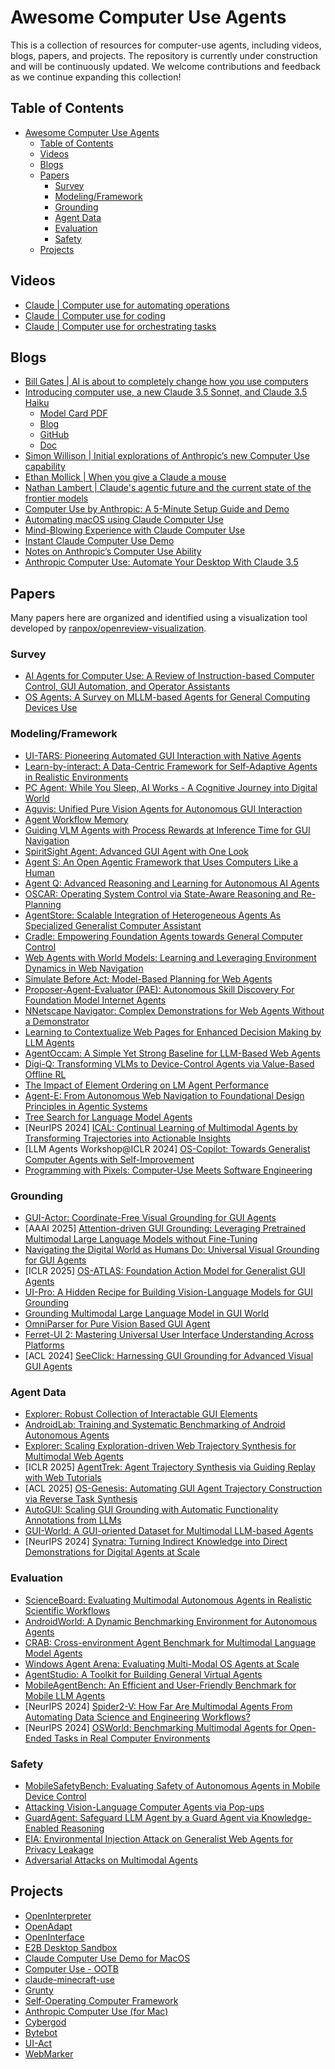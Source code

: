 # Awesome Computer Use Agents

This is a collection of resources for computer-use agents, including videos, blogs, papers, and projects. The repository is currently under construction and will be continuously updated. We welcome contributions and feedback as we continue expanding this collection!

## Table of Contents

- [Awesome Computer Use Agents](#awesome-computer-use-agents)
  - [Table of Contents](#table-of-contents)
  - [Videos](#videos)
  - [Blogs](#blogs)
  - [Papers](#papers)
    - [Survey](#survey)
    - [Modeling/Framework](#modelingframework)
    - [Grounding](#grounding)
    - [Agent Data](#agent-data)
    - [Evaluation](#evaluation)
    - [Safety](#safety)
  - [Projects](#projects)

## Videos
- [Claude | Computer use for automating operations](https://www.youtube.com/watch?v=ODaHJzOyVCQ)
- [Claude | Computer use for coding](https://www.youtube.com/watch?v=vH2f7cjXjKI)
- [Claude | Computer use for orchestrating tasks](https://www.youtube.com/watch?v=jqx18KgIzAE)

## Blogs
- [Bill Gates | AI is about to completely change how you use computers](https://www.gatesnotes.com/AI-agents)
- [Introducing computer use, a new Claude 3.5 Sonnet, and Claude 3.5 Haiku](https://www.anthropic.com/news/3-5-models-and-computer-use)
  - [Model Card PDF](https://assets.anthropic.com/m/1cd9d098ac3e6467/original/Claude-3-Model-Card-October-Addendum.pdf)
  - [Blog](https://www.anthropic.com/news/developing-computer-use)
  - [GitHub](https://github.com/anthropics/anthropic-quickstarts/tree/main/computer-use-demo)
  - [Doc](https://docs.anthropic.com/en/docs/build-with-claude/computer-use)
- [Simon Willison | Initial explorations of Anthropic’s new Computer Use capability](https://simonwillison.net/2024/Oct/22/computer-use/)
- [Ethan Mollick | When you give a Claude a mouse](https://www.oneusefulthing.org/p/when-you-give-a-claude-a-mouse)
- [Nathan Lambert | Claude's agentic future and the current state of the frontier models](https://www.interconnects.ai/p/claudes-agency)
- [Computer Use by Anthropic: A 5-Minute Setup Guide and Demo](https://glama.ai/blog/2024-10-22-automate-computer-using-claude)
- [Automating macOS using Claude Computer Use](https://glama.ai/blog/2024-10-23-automating-macos-using-claude)
- [Mind-Blowing Experience with Claude Computer Use](https://www.reddit.com/r/ClaudeAI/comments/1ga3uqn/mindblowing_experience_with_claude_computer_use/)
- [Instant Claude Computer Use Demo](https://labex.io/tutorials/docker-instant-claude-computer-use-demo-414899)
- [Notes on Anthropic’s Computer Use Ability](https://composio.dev/blog/claude-computer-use/)
- [Anthropic Computer Use: Automate Your Desktop With Claude 3.5](https://www.datacamp.com/blog/what-is-anthropic-computer-use)

## Papers
Many papers here are organized and identified using a visualization tool developed by [ranpox/openreview-visualization](https://github.com/ranpox/openreview-visualization).

### Survey
- [AI Agents for Computer Use: A Review of Instruction-based Computer Control, GUI Automation, and Operator Assistants](https://arxiv.org/abs/2501.16150)
- [OS Agents: A Survey on MLLM-based Agents for General Computing Devices Use](https://openreview.net/pdf/ed2f5ee6b84c3b118cb953b6e750486dbd700419.pdf)

### Modeling/Framework
- [UI-TARS: Pioneering Automated GUI Interaction with Native Agents](https://arxiv.org/abs/2501.12326)
- [Learn-by-interact: A Data-Centric Framework for Self-Adaptive Agents in Realistic Environments](https://arxiv.org/abs/2501.10893)
- [PC Agent: While You Sleep, AI Works - A Cognitive Journey into Digital World](https://arxiv.org/abs/2412.17589)
- [Aguvis: Unified Pure Vision Agents for Autonomous GUI Interaction](https://arxiv.org/abs/2412.04454)
- [Agent Workflow Memory](https://arxiv.org/abs/2409.07429)
- [Guiding VLM Agents with Process Rewards at Inference Time for GUI Navigation](https://openreview.net/forum?id=jR6YMxVG9i)
- [SpiritSight Agent: Advanced GUI Agent with One Look](https://openreview.net/forum?id=jY2ow7jRdZ)
- [Agent S: An Open Agentic Framework that Uses Computers Like a Human](https://arxiv.org/abs/2410.08164)
- [Agent Q: Advanced Reasoning and Learning for Autonomous AI Agents](https://arxiv.org/abs/2408.07199)
- [OSCAR: Operating System Control via State-Aware Reasoning and Re-Planning](https://arxiv.org/abs/2410.18963)
- [AgentStore: Scalable Integration of Heterogeneous Agents As Specialized Generalist Computer Assistant](https://arxiv.org/abs/2410.18603)
- [Cradle: Empowering Foundation Agents towards General Computer Control](https://arxiv.org/abs/2403.03186)
- [Web Agents with World Models: Learning and Leveraging Environment Dynamics in Web Navigation](https://arxiv.org/abs/2410.13232)
- [Simulate Before Act: Model-Based Planning for Web Agents](https://openreview.net/forum?id=JDa5RiTIC7)
- [Proposer-Agent-Evaluator (PAE): Autonomous Skill Discovery For Foundation Model Internet Agents](https://arxiv.org/abs/2412.13194)
- [NNetscape Navigator: Complex Demonstrations for Web Agents Without a Demonstrator](https://arxiv.org/abs/2410.02907)
- [Learning to Contextualize Web Pages for Enhanced Decision Making by LLM Agents](https://openreview.net/forum?id=3Gzz7ZQLiz)
- [AgentOccam: A Simple Yet Strong Baseline for LLM-Based Web Agents](https://arxiv.org/abs/2410.13825)
- [Digi-Q: Transforming VLMs to Device-Control Agents via Value-Based Offline RL](https://openreview.net/forum?id=CjfQssZtAb)
- [The Impact of Element Ordering on LM Agent Performance](https://arxiv.org/abs/2409.12089)
- [Agent-E: From Autonomous Web Navigation to Foundational Design Principles in Agentic Systems](https://arxiv.org/abs/2407.13032)
- [Tree Search for Language Model Agents](https://arxiv.org/abs/2407.01476)
- [NeurIPS 2024] [ICAL: Continual Learning of Multimodal Agents by Transforming Trajectories into Actionable Insights](https://arxiv.org/abs/2406.14596)
- [LLM Agents Workshop@ICLR 2024] [OS-Copilot: Towards Generalist Computer Agents with Self-Improvement](https://arxiv.org/abs/2402.07456)
- [Programming with Pixels: Computer-Use Meets Software Engineering](https://arxiv.org/abs/2502.18525) 

### Grounding
- [GUI-Actor: Coordinate-Free Visual Grounding for GUI Agents](https://arxiv.org/abs/2506.03143)
- [AAAI 2025] [Attention-driven GUI Grounding: Leveraging Pretrained Multimodal Large Language Models without Fine-Tuning](https://arxiv.org/abs/2412.10840)
- [Navigating the Digital World as Humans Do: Universal Visual Grounding for GUI Agents](https://arxiv.org/abs/2410.05243)
- [ICLR 2025] [OS-ATLAS: Foundation Action Model for Generalist GUI Agents](https://arxiv.org/abs/2410.23218)
- [UI-Pro: A Hidden Recipe for Building Vision-Language Models for GUI Grounding](https://openreview.net/forum?id=5wmAfwDBoi)
- [Grounding Multimodal Large Language Model in GUI World](https://openreview.net/forum?id=M9iky9Ruhx)
- [OmniParser for Pure Vision Based GUI Agent](https://arxiv.org/abs/2408.00203)
- [Ferret-UI 2: Mastering Universal User Interface Understanding Across Platforms](https://arxiv.org/abs/2410.18967)
- [ACL 2024] [SeeClick: Harnessing GUI Grounding for Advanced Visual GUI Agents](https://arxiv.org/abs/2401.10935)

### Agent Data
- [Explorer: Robust Collection of Interactable GUI Elements](https://arxiv.org/abs/2504.09352)
- [AndroidLab: Training and Systematic Benchmarking of Android Autonomous Agents](https://arxiv.org/abs/2410.24024)
- [Explorer: Scaling Exploration-driven Web Trajectory Synthesis for Multimodal Web Agents](https://arxiv.org/pdf/2502.11357)
- [ICLR 2025] [AgentTrek: Agent Trajectory Synthesis via Guiding Replay with Web Tutorials](https://arxiv.org/abs/2412.09605)
- [ACL 2025] [OS-Genesis: Automating GUI Agent Trajectory Construction via Reverse Task Synthesis](https://arxiv.org/abs/2412.19723)
- [AutoGUI: Scaling GUI Grounding with Automatic Functionality Annotations from LLMs](https://openreview.net/forum?id=wl4c9jvcyY)
- [GUI-World: A GUI-oriented Dataset for Multimodal LLM-based Agents](https://arxiv.org/abs/2406.10819)
- [NeurIPS 2024] [Synatra: Turning Indirect Knowledge into Direct Demonstrations for Digital Agents at Scale](https://arxiv.org/abs/2409.15637)

### Evaluation
- [ScienceBoard: Evaluating Multimodal Autonomous Agents in Realistic Scientific Workflows](https://arxiv.org/abs/2505.19897)
- [AndroidWorld: A Dynamic Benchmarking Environment for Autonomous Agents](https://arxiv.org/abs/2405.14573)
- [CRAB: Cross-environment Agent Benchmark for Multimodal Language Model Agents](https://arxiv.org/abs/2407.01511)
- [Windows Agent Arena: Evaluating Multi-Modal OS Agents at Scale](https://arxiv.org/abs/2409.08264)
- [AgentStudio: A Toolkit for Building General Virtual Agents](https://arxiv.org/abs/2403.17918)
- [MobileAgentBench: An Efficient and User-Friendly Benchmark for Mobile LLM Agents](https://arxiv.org/abs/2406.08184)
- [NeurIPS 2024] [Spider2-V: How Far Are Multimodal Agents From Automating Data Science and Engineering Workflows?](https://arxiv.org/abs/2407.10956)
- [NeurIPS 2024] [OSWorld: Benchmarking Multimodal Agents for Open-Ended Tasks in Real Computer Environments](https://arxiv.org/abs/2404.07972)

### Safety
- [MobileSafetyBench: Evaluating Safety of Autonomous Agents in Mobile Device Control](https://arxiv.org/abs/2410.17520)
- [Attacking Vision-Language Computer Agents via Pop-ups](https://arxiv.org/abs/2411.02391)
- [GuardAgent: Safeguard LLM Agent by a Guard Agent via Knowledge-Enabled Reasoning](https://arxiv.org/abs/2406.09187)
- [EIA: Environmental Injection Attack on Generalist Web Agents for Privacy Leakage](https://arxiv.org/abs/2409.11295)
- [Adversarial Attacks on Multimodal Agents](https://arxiv.org/abs/2406.12814)

## Projects
- [OpenInterpreter](https://github.com/OpenInterpreter/open-interpreter)
- [OpenAdapt](https://github.com/OpenAdaptAI/OpenAdapt)
- [OpenInterface](https://github.com/AmberSahdev/Open-Interface/)
- [E2B Desktop Sandbox](https://github.com/e2b-dev/desktop)
- [Claude Computer Use Demo for MacOS](https://github.com/PallavAg/claude-computer-use-macos)
- [Computer Use - OOTB](https://github.com/showlab/computer_use_ootb)
- [claude-minecraft-use](https://github.com/ObservedObserver/claude-minecraft-use)
- [Grunty](https://github.com/suitedaces/computer-agent)
- [Self-Operating Computer Framework](https://github.com/OthersideAI/self-operating-computer)
- [Anthropic Computer Use (for Mac)](https://github.com/deedy/mac_computer_use)
- [Cybergod](https://github.com/james4ever0/agi_computer_control)
- [Bytebot](https://github.com/bytebot-ai/bytebot)
- [UI-Act](https://github.com/TobiasNorlund/UI-Act)
- [WebMarker](https://github.com/reidbarber/webmarker)
